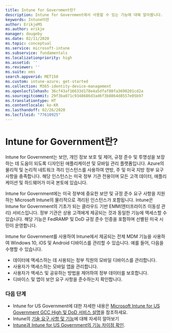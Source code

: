 ```yaml
---
title: Intune for Government란?
description: Intune for Government에서 사용할 수 있는 기능에 대해 알아봅니다.
keywords: Intune이란
author: ErikjeMS
ms.author: erikje
manager: dougeby
ms.date: 02/11/2020
ms.topic: conceptual
ms.service: microsoft-intune
ms.subservice: fundamentals
ms.localizationpriority: high
ms.assetid: ''
ms.reviewer: ''
ms.suite: ems
search.appverid: MET150
ms.custom: intune-azure; get-started
ms.collection: M365-identity-device-management
ms.openlocfilehash: 36cf43af16633d178e4a5dfaf80fa3690201cd2a
ms.sourcegitcommit: 29f3ba071c9348686d3ad6f3b8864d8557e05b97
ms.translationtype: HT
ms.contentlocale: ko-KR
ms.lasthandoff: 02/26/2020
ms.locfileid: "77610925"
---
```

# <a name="what-is-intune-for-government"></a>Intune for Government란?

Intune for Government는 보안, 개인 정보 보호 및 제어, 규정 준수 및 투명성을 보장하는 데 도움이 되도록 디자인된 애플리케이션 및 모바일 관리 플랫폼입니다. Azure의 물리적 및 논리적 네트워크 격리 인스턴스를 사용하여 연방, 주 및 미국 지방 정부 요구 사항을 충족합니다. 해당 인스턴스는 미국 정부 기관 전용이며 모든 고객 데이터, 애플리케이션 및 하드웨어가 미국 본토에 있습니다. 

Intune for Government에는 미국 정부에 중요한 보안 및 규정 준수 요구 사항을 지원하는 Microsoft Intune의 물리적으로 격리된 인스턴스가 포함됩니다. Intune은 Intune for Government의 기초가 되는 클라우드 기반 EMM(엔터프라이즈 이동성 관리) 서비스입니다. 정부 기관은 상용 고객에게 제공되는 것과 동일한 기능에 액세스할 수 있습니다. 해당 기능은 FedRAMP 및 DoD 규정 준수 인증을 포함하며 선별된 미국 시민이 운영합니다.

Intune for Government를 사용하여 Intune에서 제공되는 전체 MDM 기능을 사용하여 Windows 10, iOS 및 Android 디바이스를 관리할 수 있습니다. 예를 들어, 다음을 수행할 수 있습니다.

- 데이터에 액세스하는 데 사용되는 정부 직원의 모바일 디바이스를 관리합니다.
- 사용자가 액세스하는 모바일 앱을 관리합니다.
- 사용자가 액세스 및 공유하는 방법을 제어하여 정부 데이터를 보호합니다.
- 디바이스 및 앱이 보안 요구 사항을 준수하는지 확인합니다.

### <a name="next-steps"></a>다음 단계
- Intune for US Government에 대한 자세한 내용은 [Microsoft Intune for US Government GCC High 및 DoD 서비스 설명](https://docs.microsoft.com/enterprise-mobility-security/solutions/ems-intune-govt-service-description)을 참조하세요.
- Intune의 [기술 요구 사항 및 기능](/intune/supported-devices-browsers)에 대해 자세히 알아보기
- [Intune과 Intune for US Government의 기능 차이점 확인](https://docs.microsoft.com/enterprise-mobility-security/solutions/ems-intune-govt-service-description).
